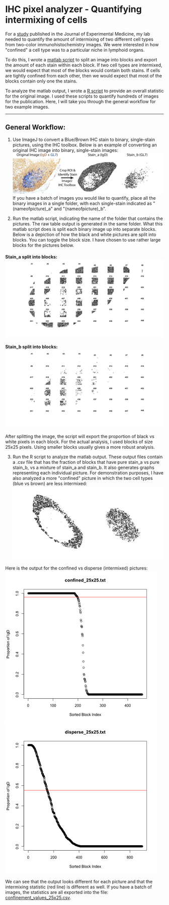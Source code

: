 # IHC pixel analyzer - Quantifying intermixing of cells

For a [study](http://jem.rupress.org/content/212/13/2213) published in the Journal of Experimental Medicine, my lab needed to quantify the amount of intermixing of two different cell types from two-color immunohistochemistry images. We were interested in how "confined" a cell type was to a particular niche in lymphoid organs.

To do this, I wrote a [matlab script](https://github.com/erilu/IHC-image-pixel-analyzer/blob/master/split_image_into_blocks_batch.m) to split an image into blocks and export the amount of each stain within each block. If two cell types are intermixed, we would expect that most of the blocks would contain both stains. If cells are tightly confined from each other, then we would expect that most of the blocks contain only one the stains.

To analyze the matlab output, I wrote a [R script](https://github.com/erilu/IHC-image-pixel-analyzer/blob/master/IHC_block_analyzer.R) to provide an overall statistic for the original image. I used these scripts to quantify hundreds of images for the publication. Here, I will take you through the general workflow for two example images.

---

## General Workflow:
1. Use ImageJ to convert a Blue/Brown IHC stain to binary, single-stain pictures, using the IHC toolbox. Below is an example of converting an original IHC image into binary, single-stain images:
![general_workflow_IHC_quant](https://github.com/erilu/IHC-image-pixel-analyzer/blob/master/readme_pictures/imageJ_processing.jpg) If you have a batch of images you would like to quantify, place all the binary images in a single folder, with each single-stain indicated as "(nameofpicture)\_a" and "(nameofpicture)\_b".

2. Run the matlab script, indicating the name of the folder that contains the pictures. The raw table output is generated in the same folder. What this matlab script does is split each binary image up into separate blocks. Below is a depiction of how the black and white pictures are split into blocks. You can toggle the block size. I have chosen to use rather large blocks for the pictures below.
#### Stain_a split into blocks: ![split_a](https://github.com/erilu/IHC-image-pixel-analyzer/blob/master/readme_pictures/split_blocks_a.jpg)
#### Stain_b split into blocks: ![split_b](https://github.com/erilu/IHC-image-pixel-analyzer/blob/master/readme_pictures/split_blocks_b.jpg)
After splitting the image, the script will export the proportion of black vs white pixels in each block.  For the actual analysis, I used blocks of size 25x25 pixels. Using smaller blocks usually gives a more robust analysis.

3. Run the R script to analyze the matlab output. These output files contain a .csv file that has the fraction of blocks that have pure stain_a vs pure stain_b, vs a mixture of stain_a and stain_b. It also generates graphs representing each individual picture. For demonstration purposes, I have also analyzed a more "confined" picture in which the two cell types (blue vs brown) are less intermixed: ![confined](https://github.com/erilu/IHC-image-pixel-analyzer/blob/master/readme_pictures/confined_binary.jpg)

Here is the output for the confined vs disperse (intermixed) pictures: ![confined_output](https://github.com/erilu/IHC-image-pixel-analyzer/blob/master/R_output/confined_25x25_Total.png)
![disperse_output](https://github.com/erilu/IHC-image-pixel-analyzer/blob/master/R_output/disperse_25x25_Total.png)

We can see that the output looks different for each picture and that the intermixing statistic (red line) is different as well. If you have a batch of images, the statistics are all exported into the file: [confinement_values_25x25.csv](https://github.com/erilu/IHC-image-pixel-analyzer/blob/master/R_output/confinement_values_25x25.csv).
